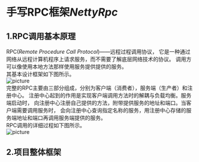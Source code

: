 # 手写RPC框架*NettyRpc*

## 1.RPC调用基本原理
RPC(*Remote Procedure Call Protocol*)——远程过程调用协议，
它是一种通过网络从远程计算机程序上请求服务，而不需要了解底层网络技术的协议。
调用方可以像使用本地方法那样使用服务提供提供的服务。  
其基本设计框架如下图所示。  
![picture](https://gitee.com/su_ya_kang/NettyRpc/blob/master/picture/rpc-design.jpg)  
完整的RPC主要由三部分组成，分别为客户端（消费者），服务端（生产者）和注册中心。
注册中心起到的作用是实现客户端调用方法时的解耦与负载均衡。服务端启动时，
向注册中心注册自己提供的方法，附带提供服务的地址和端口。当客户端需要调用服务时，
会向注册中心查询指定名称的服务，用注册中心存储的服务端地址和端口再调用服务端提供的服务。  
RPC调用的详细过程如下图所示。  
![picture](https://gitee.com/su_ya_kang/NettyRpc/blob/master/picture/rpc-procedure.jpg)


## 2.项目整体框架

